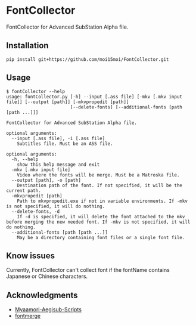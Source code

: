 # FontCollector
FontCollector for Advanced SubStation Alpha file.
## Installation
```text
pip install git+https://github.com/moi15moi/FontCollector.git
```

## Usage

```text
$ fontCollector --help
usage: fontCollector.py [-h] --input [.ass file] [-mkv [.mkv input file]] [--output [path]] [-mkvpropedit [path]]
                        [--delete-fonts] [--additional-fonts [path [path ...]]]

FontCollector for Advanced SubStation Alpha file.

optional arguments:
  --input [.ass file], -i [.ass file]
	Subtitles file. Must be an ASS file.

optional arguments:
  -h, --help
	show this help message and exit
  -mkv [.mkv input file]
	Video where the fonts will be merge. Must be a Matroska file.
  --output [path], -o [path]
	Destination path of the font. If not specified, it will be the current path.
  -mkvpropedit [path]
	Path to mkvpropedit.exe if not in variable environments. If -mkv is not specified, it will do nothing.
  --delete-fonts, -d
	If -d is specified, it will delete the font attached to the mkv before merging the new needed font. If -mkv is not specified, it will do nothing.
  --additional-fonts [path [path ...]]
	May be a directory containing font files or a single font file.
```

## Know issues
Currently, FontCollector can't collect font if the fontName contains Japanese or Chinese characters.

## Acknowledgments
 - [Myaamori-Aegisub-Scripts](https://github.com/TypesettingTools/Myaamori-Aegisub-Scripts)
 - [fontmerge](https://github.com/WheneverDev/fontmerge)
